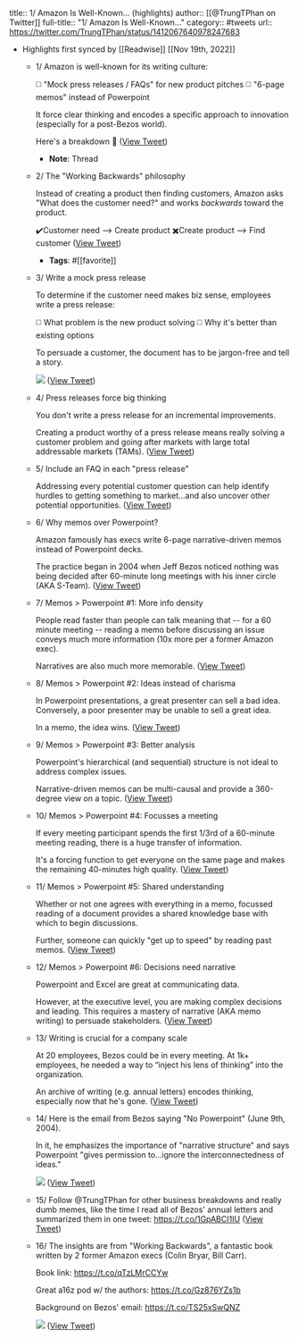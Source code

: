title:: 1/ Amazon Is Well-Known... (highlights)
author:: [[@TrungTPhan on Twitter]]
full-title:: "1/ Amazon Is Well-Known..."
category:: #tweets
url:: https://twitter.com/TrungTPhan/status/1412067640978247683

- Highlights first synced by [[Readwise]] [[Nov 19th, 2022]]
	- 1/ Amazon is well-known for its writing culture: 
	  
	  ◻️ "Mock press releases / FAQs" for new product pitches 
	  ◻️ "6-page memos" instead of Powerpoint 
	  
	  It force clear thinking and encodes a specific approach to innovation (especially for a post-Bezos world). 
	  
	  Here's a breakdown 🧵 ([View Tweet](https://twitter.com/TrungTPhan/status/1412067606605926402))
		- **Note**: Thread
	- 2/ The "Working Backwards" philosophy 
	  
	  Instead of creating a product then finding customers, Amazon asks "What does the customer need?" and works *backwards* toward the product. 
	  
	  ✔️Customer need --> Create product
	  ✖️Create product --> Find customer ([View Tweet](https://twitter.com/TrungTPhan/status/1412067607750930446))
		- **Tags**: #[[favorite]]
	- 3/ Write a mock press release 
	  
	  To determine if the customer need makes biz sense, employees write a press release:
	  
	  ◻️ What problem is the new product solving
	  ◻️ Why it's better than existing options 
	  
	  To persuade a customer, the document has to be jargon-free and tell a story. 
	  
	  ![](https://pbs.twimg.com/media/E5f4P_8VgAAoJkw.png) ([View Tweet](https://twitter.com/TrungTPhan/status/1412067611295191041))
	- 4/ Press releases force big thinking 
	  
	  You don't write a press release for an incremental improvements.
	  
	  Creating a product worthy of a press release means really solving a customer problem and going after markets with large total addressable markets (TAMs). ([View Tweet](https://twitter.com/TrungTPhan/status/1412067613102936064))
	- 5/ Include an FAQ in each "press release" 
	  
	  Addressing every potential customer question can help identify hurdles to getting something to market...and also uncover other potential opportunities. ([View Tweet](https://twitter.com/TrungTPhan/status/1412067614189264897))
	- 6/ Why memos over Powerpoint?
	  
	  Amazon famously has execs write 6-page narrative-driven memos instead of Powerpoint decks.
	  
	  The practice began in 2004 when Jeff Bezos noticed nothing was being decided after 60-minute long meetings with his inner circle (AKA S-Team). ([View Tweet](https://twitter.com/TrungTPhan/status/1412067615804100613))
	- 7/ Memos > Powerpoint #1: More info density
	  
	  People read faster than people can talk meaning that -- for a 60 minute meeting -- reading a memo before discussing an issue conveys much more information (10x more per a former Amazon exec). 
	  
	  Narratives are also much more memorable. ([View Tweet](https://twitter.com/TrungTPhan/status/1412067617817333764))
	- 8/ Memos > Powerpoint #2: Ideas instead of charisma 
	  
	  In Powerpoint presentations, a great presenter can sell a bad idea. Conversely, a poor presenter may be unable to sell a great idea. 
	  
	  In a memo, the idea wins. ([View Tweet](https://twitter.com/TrungTPhan/status/1412067620245757952))
	- 9/ Memos > Powerpoint #3: Better analysis 
	  
	  Powerpoint's hierarchical (and sequential) structure is not ideal to address complex issues. 
	  
	  Narrative-driven memos can be multi-causal and provide a 360-degree view on a topic. ([View Tweet](https://twitter.com/TrungTPhan/status/1412067621508247557))
	- 10/ Memos > Powerpoint #4: Focusses a meeting 
	  
	  If every meeting participant spends the first 1/3rd of a 60-minute meeting reading, there is a huge transfer of information. 
	  
	  It's a forcing function to get everyone on the same page and makes the remaining 40-minutes high quality. ([View Tweet](https://twitter.com/TrungTPhan/status/1412067622670139400))
	- 11/ Memos > Powerpoint #5: Shared understanding 
	  
	  Whether or not one agrees with everything in a memo, focussed reading of a document provides a shared knowledge base with which to begin discussions. 
	  
	  Further, someone can quickly "get up to speed" by reading past memos. ([View Tweet](https://twitter.com/TrungTPhan/status/1412067624389775364))
	- 12/ Memos > Powerpoint #6: Decisions need narrative
	  
	  Powerpoint and Excel are great at communicating data.
	  
	  However, at the executive level, you are making complex decisions and leading. This requires a mastery of narrative (AKA memo writing) to persuade stakeholders. ([View Tweet](https://twitter.com/TrungTPhan/status/1412067625757151234))
	- 13/ Writing is crucial for a company scale 
	  
	  At 20 employees, Bezos could be in every meeting. At 1k+ employees, he needed a way to “inject his lens of thinking” into the organization. 
	  
	  An archive of writing (e.g. annual letters) encodes thinking, especially now that he's gone. ([View Tweet](https://twitter.com/TrungTPhan/status/1412067629183897604))
	- 14/  Here is the email from Bezos saying "No Powerpoint" (June 9th, 2004). 
	  
	  In it, he emphasizes the importance of "narrative structure" and says Powerpoint "gives permission to...ignore the interconnectedness of ideas." 
	  
	  ![](https://pbs.twimg.com/media/E5f8pCuUYAEVMp_.png) ([View Tweet](https://twitter.com/TrungTPhan/status/1412067635903176707))
	- 15/ Follow @TrungTPhan for other business breakdowns and really dumb memes, like the time I read all of Bezos' annual letters and summarized them in one tweet: https://t.co/1GpABCI1IU ([View Tweet](https://twitter.com/TrungTPhan/status/1412067637522173960))
	- 16/ The insights are from "Working Backwards", a fantastic book written by 2 former Amazon execs (Colin Bryar, Bill Carr). 
	  
	  Book link: https://t.co/qTzLMrCCYw
	  
	  Great a16z pod w/ the authors: https://t.co/Gz876YZs1b
	  
	  Background on Bezos' email: https://t.co/TS25xSwQNZ 
	  
	  ![](https://pbs.twimg.com/media/E5f5kHOVUAUV7Bx.png) ([View Tweet](https://twitter.com/TrungTPhan/status/1412067640978247683))